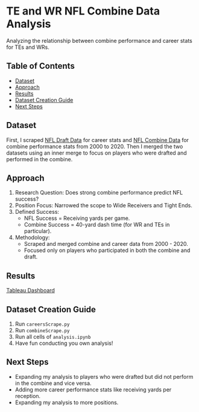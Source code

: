 # TE and WR NFL Combine Data Analysis 

Analyzing the relationship between combine performance and career stats for TEs and WRs.

## Table of Contents
- [Dataset](#dataset)
- [Approach](#approach)
- [Results](#results)
- [Dataset Creation Guide](#dataset-creation-guide)
- [Next Steps](#next-steps)
  
## Dataset
First, I scraped [NFL Draft Data](https://www.pro-football-reference.com/years/2020/draft.htm) for career stats and [NFL Combine Data](https://www.pro-football-reference.com/draft/2020-combine.htm) for combine performance stats from 2000 to 2020. Then I merged the two datasets using an inner merge to focus on players who were drafted and performed in the combine. 

## Approach
1. Research Question: Does strong combine performance predict NFL success?
2. Position Focus: Narrowed the scope to Wide Receivers and Tight Ends.
3. Defined Success:
   - NFL Success = Receiving yards per game.
   - Combine Success = 40-yard dash time (for WR and TEs in particular).
4. Methodology:
   - Scraped and merged combine and career data from 2000 - 2020.
   - Focused only on players who participated in both the combine and draft.

## Results 
[Tableau Dashboard](https://public.tableau.com/views/HowNFLCombineResultsPredictReceivingYardsperGameforTEsandWRs/Dashboard1?:language=en-US&:sid=&:redirect=auth&:display_count=n&:origin=viz_share_link)

## Dataset Creation Guide
1. Run `careersScrape.py`
2. Run `combineScrape.py`
3. Run all cells of `analysis.ipynb`
4. Have fun conducting you own analysis!

## Next Steps
- Expanding my analysis to players who were drafted but did not perform in the combine and vice versa.
- Adding more career performance stats like receiving yards per reception.
- Expanding my analysis to more positions. 
